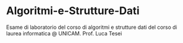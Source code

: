 # Algoritmi-e-Strutture-Dati
Esame di laboratorio del corso di algoritmi e strutture dati del corso di laurea informatica @ UNICAM.
Prof. Luca Tesei
